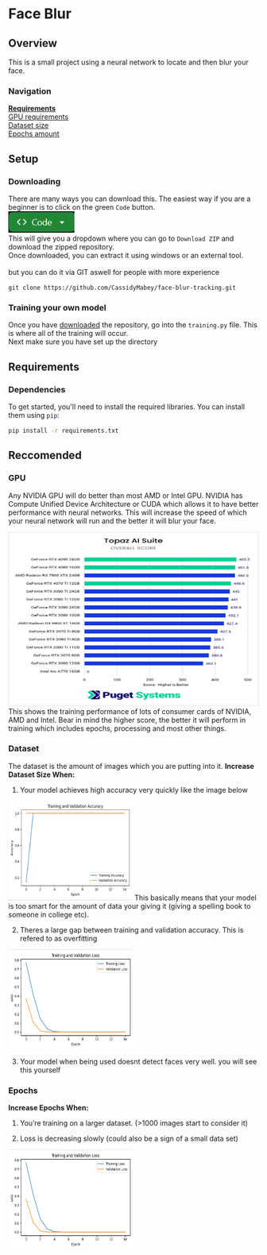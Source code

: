# Face Blur

## Overview

This is a small project using a neural network to locate and then blur your face.
<br>
### Navigation
**[Requirements](#requirements)**
<br>
[GPU requirements](#gpu)
<br>
[Dataset size](#dataset)
<br>
[Epochs amount](#epochs)

## Setup
### Downloading
There are many ways you can download this. The easiest way if you are a beginner is to click on the green `Code` button.
<br>
<img src="./assets/codeButton.PNG" width=133 height=43>
<br>
This will give you a dropdown where you can go to `Download ZIP` and download the zipped repository.
<br>
Once downloaded, you can extract it using windows or an external tool.
<br><br>
but you can do it via GIT aswell for people with more experience
```
git clone https://github.com/CassidyMabey/face-blur-tracking.git
```

### Training your own model
Once you have [downloaded](#downloading) the repository, go into the `training.py` file. This is where all of the training will occur.
<br>
Next make sure you have set up the directory
## Requirements
### Dependencies

To get started, you'll need to install the required libraries. You can install them using `pip`:

```bash
pip install -r requirements.txt
```
## Reccomended
### GPU
Any NVIDIA GPU will do better than most AMD or Intel GPU. NVIDIA has Compute Unified Device Architecture or CUDA which allows it to have better performance with neural networks. This will increase the speed of which your neural network will run and the better it will blur your face.
<div>
  <img src="./assets/nvidia_training.png" width="700" height="350">
  
</div>
This shows the training performance of lots of consumer cards of NVIDIA, AMD and Intel. Bear in mind the higher score, the better it will perform in training which includes epochs, processing and most other things.

### Dataset
The dataset is the amount of images which you are putting into it.
**Increase Dataset Size When:**

1. Your model achieves high accuracy very quickly like the image below
<img src="./assets/high_accuracy.png" width="250" height="200">
This basically means that your model is too smart for the amount of data your giving it (giving a spelling book to someone in college etc).

2. Theres a large gap between training and validation accuracy. This is refered to as overfitting
<img src="./assets/gap_between_training_validation.PNG" width="250" height="200">

3. Your model when being used doesnt detect faces very well. you will see this yourself

### Epochs
**Increase Epochs When:**

1. You’re training on a larger dataset. (>1000 images  start to consider it)
  
2. Loss is decreasing slowly (could also be a sign of a small data set)
<img src="./assets/gap_between_training_validation.PNG" width="250" height="200">


